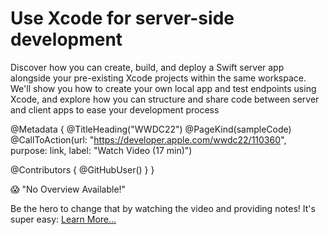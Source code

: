 # Use Xcode for server-side development

Discover how you can create, build, and deploy a Swift server app alongside your pre-existing Xcode projects within the same workspace. We'll show you how to create your own local app and test endpoints using Xcode, and explore how you can structure and share code between server and client apps to ease your development process

@Metadata {
   @TitleHeading("WWDC22")
   @PageKind(sampleCode)
   @CallToAction(url: "https://developer.apple.com/wwdc22/110360", purpose: link, label: "Watch Video (17 min)")

   @Contributors {
      @GitHubUser(<replace this with your GitHub handle>)
   }
}

😱 "No Overview Available!"

Be the hero to change that by watching the video and providing notes! It's super easy:
 [Learn More…](https://wwdcnotes.github.io/WWDCNotes/documentation/wwdcnotes/contributing)
